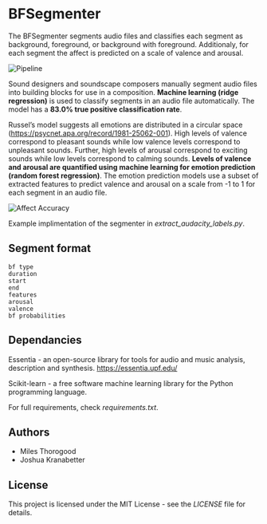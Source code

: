# BFSegmenter

The BFSegmenter segments audio files and classifies each segment as background, foreground, or background with foreground. Additionaly, for each segment the affect is predicted on a scale of valence and arousal.

![Pipeline](/images/pipeline.png)

Sound designers and soundscape composers manually segment audio files into building blocks for use in a composition. **Machine learning (ridge regression)** is used to classify segments in an audio file automatically. The model has a **83.0% true positive classification rate**. 

Russel’s model
suggests all emotions are distributed in a circular space (https://psycnet.apa.org/record/1981-25062-001).
High levels of valence correspond to pleasant sounds while
low valence levels correspond to unpleasant sounds. Further, high levels of arousal correspond to exciting sounds while low levels correspond to calming sounds. **Levels of valence and arousal are quantified using machine learning for emotion prediction (random forest regression)**. The emotion prediction models use a subset of extracted features to predict valence and arousal on a scale from -1 to 1 for each segment in an audio file.

![Affect Accuracy](/images/affect_accuracy.png)

Example implimentation of the segmenter in *extract_audacity_labels.py*.

## Segment format

    bf type
    duration
    start
    end
    features
    arousal
    valence
    bf probabilities

## Dependancies
Essentia - an open-source library for tools for audio and music analysis, description and synthesis. https://essentia.upf.edu/ 

Scikit-learn - a free software machine learning library for the Python programming language.

For full requirements, check *requirements.txt*.

## Authors

 - Miles Thorogood
 - Joshua Kranabetter

## License

This project is licensed under the MIT License - see the *LICENSE* file for details.
